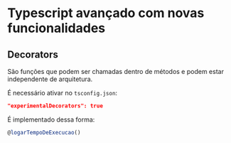# Typescript avançado com novas funcionalidades

## Decorators

São funções que podem ser chamadas dentro de métodos e podem estar independente de arquitetura.

É necessário ativar no `tsconfig.json`:

```json
"experimentalDecorators": true
```

É implementado dessa forma:

```ts
@logarTempoDeExecucao()
```
